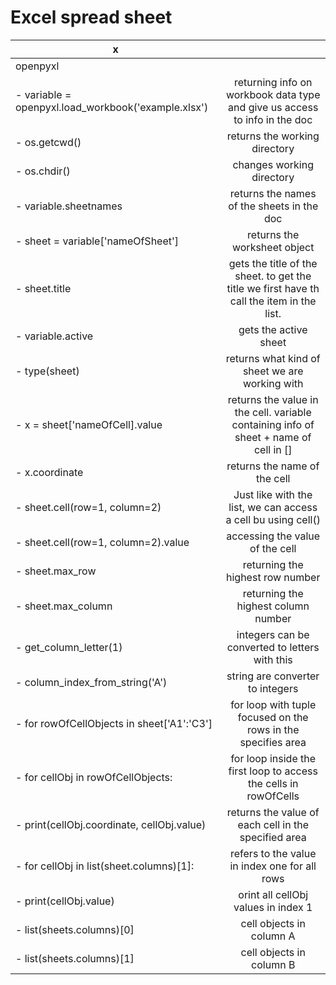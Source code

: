 # Excel spread sheet

x		                       					|     															|
-----------------------------------------------------------------------------|:-----------------------------------------------------------------------------------------------------------------:|
openpyxl									| 															|
- variable = openpyxl.load_workbook('example.xlsx')				| returning info on workbook data type and give us access to info in the doc						|
- os.getcwd()									| returns the working directory											|
- os.chdir()									| changes working directory												|
- variable.sheetnames								| returns the names of the sheets in the doc										|
- sheet = variable['nameOfSheet']						| returns the worksheet object											|
- sheet.title									| gets the title of the sheet. to get the title we first have th call the item in the list.				|
- variable.active								| gets the active sheet												|
- type(sheet)									| returns what kind of sheet we are working with									|
- x = sheet['nameOfCell].value						| returns the value in the cell. variable containing info of sheet + name of cell in []				|
- x.coordinate									| returns the name of the cell											|
- sheet.cell(row=1, column=2)							| Just like with the list, we can access a cell bu using cell()							|
- sheet.cell(row=1, column=2).value						| accessing the value of the cell											|
- sheet.max_row								| returning the highest row number											|
- sheet.max_column								| returning the highest column number											|
- get_column_letter(1)								| integers can be converted to letters with this									|
- column_index_from_string('A')						| string are converter to integers											|
- for rowOfCellObjects in sheet['A1':'C3']					| for loop with tuple focused on the rows in the specifies area							|
- for cellObj in rowOfCellObjects:						| for loop inside the first loop to access the cells in rowOfCells							|
- print(cellObj.coordinate, cellObj.value)					| returns the value of each cell in the specified area								|
- for cellObj in list(sheet.columns)[1]:					| refers to the value in index one for all rows									|
- print(cellObj.value)								| orint all cellObj values in index 1											|
- list(sheets.columns)[0]							| cell objects in column A												|
- list(sheets.columns)[1]							| cell objects in column B												|

